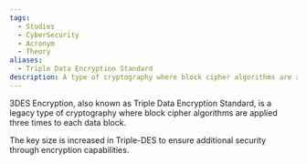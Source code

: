 ```yaml
---
tags:
  - Studies
  - CyberSecurity
  - Acronym
  - Theory
aliases:
  - Triple Data Encryption Standard
description: A type of cryptography where block cipher algorithms are applied three times to each data block.
---
```

3DES Encryption, also known as Triple Data Encryption Standard, is a legacy type of cryptography where block cipher algorithms are applied three times to each data block. 

The key size is increased in Triple-DES to ensure additional security through encryption capabilities.